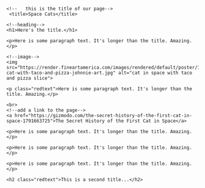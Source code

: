 <html>

  <head>
    <!--   the head is where we link to external scripts, stylesheets, fonts, and internal page information-->
    <link rel="stylesheet" type="text/css" href="styles.css">

    <!--   this is the title of our page-->
     <title>Space Cats</title>

  </head>

  <body>
    <!--This is where we add content that we want the user to see-->

    <!--heading-->
    <h1>Here's the title.</h1>

    <p>Here is some paragraph text. It's longer than the title. Amazing.</p>

    <!--image-->
    <img src="https://render.fineartamerica.com/images/rendered/default/poster/10/8/break/images/artworkimages/medium/1/space-cat-with-taco-and-pizza-johnnie-art.jpg" alt="cat in space with taco and pizza slice">

    <p class="redtext">Here is some paragraph text. It's longer than the title. Amazing.</p>

    <br>
    <!--add a link to the page-->
    <a href="https://gizmodo.com/the-secret-history-of-the-first-cat-in-space-1791663725">The Secret History of the First Cat in Space</a>

    <p>Here is some paragraph text. It's longer than the title. Amazing.</p>

    <p>Here is some paragraph text. It's longer than the title. Amazing.</p>

    <p>Here is some paragraph text. It's longer than the title. Amazing.</p>

    <h2 class="redtext">This is a second title...</h2>

  </body>
  </html>